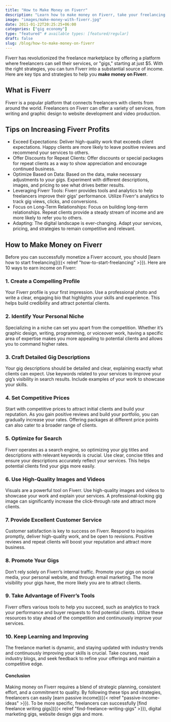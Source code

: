 ```yaml
---
title: "How to Make Money on Fiverr"
description: "Learn how to make money on Fiverr, take your freelancing earnings to the next level. Find benefits and challenges of earning on the platform."
image: "images/make-money-with-fiverr.jpg"
date: 2011-01-22T20:25:25+06:00
categories: ["gig economy"]
type: "featured" # available types: [featured/regular]
draft: false
slug: /blog/how-to-make-money-on-fiverr
---
```


Fiverr has revolutionized the freelance marketplace by offering a platform where freelancers can sell their services, or "gigs," starting at just $5. With the right strategies, you can turn Fiverr into a substantial source of income. Here are key tips and strategies to help you **make money on Fiverr**.

## What is Fiverr

Fiverr is a popular platform that connects freelancers with clients from around the world. Freelancers on Fiverr can offer a variety of services, from writing and graphic design to website development and video production.

## Tips on Increasing Fiverr Profits

* Exceed Expectations: Deliver high-quality work that exceeds client expectations. Happy clients are more likely to leave positive reviews and recommend your services to others.
* Offer Discounts for Repeat Clients: Offer discounts or special packages for repeat clients as a way to show appreciation and encourage continued business.
* Optimize Based on Data: Based on the data, make necessary adjustments to your gigs. Experiment with different descriptions, images, and pricing to see what drives better results.
* Leveraging Fiverr Tools: Fiverr provides tools and analytics to help freelancers improve their gigs' performance. Utilize Fiverr's analytics to track gig views, clicks, and conversions.
* Focus on Long-Term Relationships: Focus on building long-term relationships. Repeat clients provide a steady stream of income and are more likely to refer you to others.
* Adapting: The digital landscape is ever-changing. Adapt your services, pricing, and strategies to remain competitive and relevant.

## How to Make Money on Fiverr

Before you can successfully monetize a Fiverr account, you should [learn how to start freelancing]({{< relref "how-to-start-freelancing" >}}). Here are 10 ways to earn income on Fiverr:

### 1. Create a Compelling Profile

Your Fiverr profile is your first impression. Use a professional photo and write a clear, engaging bio that highlights your skills and experience. This helps build credibility and attract potential clients.

### 2. Identify Your Personal Niche

Specializing in a niche can set you apart from the competition. Whether it’s graphic design, writing, programming, or voiceover work, having a specific area of expertise makes you more appealing to potential clients and allows you to command higher rates.

### 3. Craft Detailed Gig Descriptions

Your gig descriptions should be detailed and clear, explaining exactly what clients can expect. Use keywords related to your services to improve your gig’s visibility in search results. Include examples of your work to showcase your skills.

### 4. Set Competitive Prices

Start with competitive prices to attract initial clients and build your reputation. As you gain positive reviews and build your portfolio, you can gradually increase your rates. Offering packages at different price points can also cater to a broader range of clients.

### 5. Optimize for Search

Fiverr operates as a search engine, so optimizing your gig titles and descriptions with relevant keywords is crucial. Use clear, concise titles and ensure your descriptions accurately reflect your services. This helps potential clients find your gigs more easily.

### 6. Use High-Quality Images and Videos

Visuals are a powerful tool on Fiverr. Use high-quality images and videos to showcase your work and explain your services. A professional-looking gig image can significantly increase the click-through rate and attract more clients.

### 7. Provide Excellent Customer Service

Customer satisfaction is key to success on Fiverr. Respond to inquiries promptly, deliver high-quality work, and be open to revisions. Positive reviews and repeat clients will boost your reputation and attract more business.

### 8. Promote Your Gigs

Don’t rely solely on Fiverr’s internal traffic. Promote your gigs on social media, your personal website, and through email marketing. The more visibility your gigs have, the more likely you are to attract clients.

### 9. Take Advantage of Fiverr’s Tools

Fiverr offers various tools to help you succeed, such as analytics to track your performance and buyer requests to find potential clients. Utilize these resources to stay ahead of the competition and continuously improve your services.

### 10. Keep Learning and Improving

The freelance market is dynamic, and staying updated with industry trends and continuously improving your skills is crucial. Take courses, read industry blogs, and seek feedback to refine your offerings and maintain a competitive edge.

#### Conclusion

Making money on Fiverr requires a blend of strategic planning, consistent effort, and a commitment to quality. By following these tips and strategies, freelancers can easily [earn passive income]({{< relref "passive-income-ideas" >}}). To be more specific, freelancers can successfully [find freelance writing gigs]({{< relref "find-freelance-writing-gigs" >}}), digital marketing gigs, website design gigs and more.
